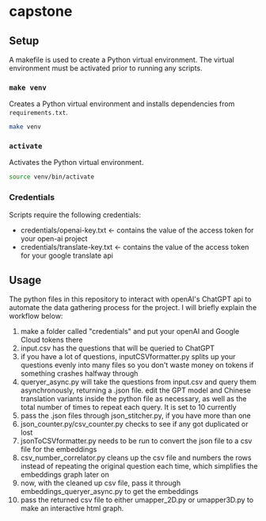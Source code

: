 # capstone

## Setup

A makefile is used to create a Python virtual environment.
The virtual environment must be activated prior to running any scripts. 

### `make venv`

Creates a Python virtual environment and installs dependencies from `requirements.txt`.

```sh
make venv
```

### `activate`

Activates the Python virtual environment.

```sh
source venv/bin/activate
```

### Credentials

Scripts require the following credentials:

- credentials/openai-key.txt     <- contains the value of the access token for your open-ai project  
- credentials/translate-key.txt  <- contains the value of the access token for your google translate api

## Usage

The python files in this repository to interact with openAI's ChatGPT api to automate the data gathering process for the project. I will briefly explain the workflow below:

1. make a folder called "credentials" and put your openAI and Google Cloud tokens there
2. input.csv has the questions that will be queried to ChatGPT
3. if you have a lot of questions, inputCSVformatter.py splits up your questions evenly into many files so you don't waste money on tokens if something crashes halfway through
4. queryer_async.py will take the questions from input.csv and query them asynchronously, returning a .json file. edit the GPT model and Chinese translation variants inside the python file as necessary, as well as the total number of times to repeat each query. It is set to 10 currently
5. pass the .json files through json_stitcher.py, if you have more than one
6. json_counter.py/csv_counter.py checks to see if any got duplicated or lost
7. jsonToCSVformatter.py needs to be run to convert the json file to a csv file for the embeddings
8. csv_number_correlator.py cleans up the csv file and numbers the rows instead of repeating the original question each time, which simplifies the embeddings graph later on
9. now, with the cleaned up csv file, pass it through embeddings_queryer_async.py to get the embeddings
10. pass the returned csv file to either umapper_2D.py or umapper3D.py to make an interactive html graph.
